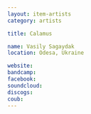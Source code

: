 ```yaml
---
layout: item-artists
category: artists

title: Calamus

name: Vasily Sagaydak
location: Odesa, Ukraine

website: 
bandcamp: 
facebook: 
soundcloud: 
discogs: 
coub: 
---
```

